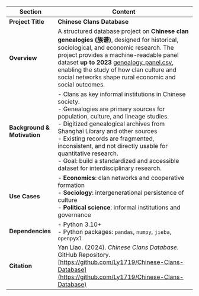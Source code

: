 | Section                     | Content                                                                                                                                                                                                                                                                                                                                                                                                                 |
| --------------------------- |-------------------------------------------------------------------------------------------------------------------------------------------------------------------------------------------------------------------------------------------------------------------------------------------------------------------------------------------------------------------------------------------------------------------------|
| **Project Title**           | **Chinese Clans Database**                                                                                                                                                                                                                                                                                                                                                                                              |
| **Overview**                | A structured database project on **Chinese clan genealogies (族谱)**, designed for historical, sociological, and economic research. The project provides a machine-readable panel dataset **up to 2023** [genealogy_panel.csv](genealogy_panel.csv), enabling the study of how clan culture and social networks shape rural economic and social outcomes.                                                                 |
| **Background & Motivation** | - Clans as key informal institutions in Chinese society.<br>- Genealogies are primary sources for population, culture, and lineage studies.<br>- Digitized genealogical archives from Shanghai Library and other sources <br>- Existing records are fragmented, inconsistent, and not directly usable for quantitative research.<br>- Goal: build a standardized and accessible dataset for interdisciplinary research. |
| **Use Cases**               | -  **Economics**: clan networks and cooperative formation<br>- **Sociology**: intergenerational persistence of culture<br>- **Political science**: informal institutions and governance                                                                                                                                           | |
| **Dependencies**            | - Python 3.10+<br>- Python packages: `pandas`, `numpy`, `jieba`, `openpyxl`                                                                                                                                                                                                                                                                                                                    |
| **Citation**                | Yan Liao. (2024). *Chinese Clans Database*. GitHub Repository. [https://github.com/Ly1719/Chinese-Clans-Database](https://github.com/Ly1719/Chinese-Clans-Database)                                                                                                                                                                                                                                                    |

